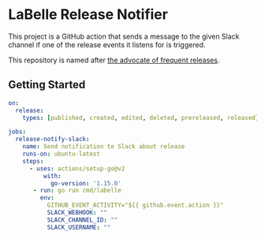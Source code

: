 # LaBelle Release Notifier

This project is a GitHub action that sends a message to the given Slack channel if one of the release events it listens for is triggered.

This repository is named after [the advocate of frequent releases][Patti LaBelle].

## Getting Started


```yaml
on:
  release:
    types: [published, created, edited, deleted, prereleased, released]

jobs:
  release-notify-slack:    
    name: Send notification to Slack about release
    runs-on: ubuntu-latest
    steps:
      - uses: actions/setup-go@v2
          with:
            go-version: '1.15.0'
       - run: go run cmd/labelle
         env:
           GITHUB_EVENT_ACTIVITY="${{ github.event.action }}"
           SLACK_WEBHOOK: ""
           SLACK_CHANNEL_ID: ""
           SLACK_USERNAME: ""
```


<!-- References -->
[Variables]: https://docs.github.com/en/free-pro-team@latest/actions/learn-github-actions/essential-features-of-github-actions#using-variables-in-your-workflows
[Environment Variables]: https://docs.github.com/en/free-pro-team@latest/actions/reference/environment-variables#default-environment-variables
[Events]: https://docs.github.com/en/free-pro-team@latest/actions/reference/events-that-trigger-workflows#release
[Patti LaBelle]: https://youtu.be/ROIYcZGbfH0